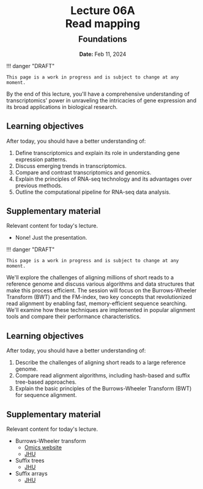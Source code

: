 <h1 style="margin-bottom: 0.4em; text-align: center;">
    <b>Lecture 06A</b><br>
    Read mapping
</h1>
<h2 style="margin-top: 0.0em; text-align: center;">
    Foundations
</h2>
<p style="text-align: center;">
    <b>Date:</b> Feb 11, 2024
</p>


!!! danger "DRAFT"

    This page is a work in progress and is subject to change at any moment.

By the end of this lecture, you'll have a comprehensive understanding of transcriptomics' power in unraveling the intricacies of gene expression and its broad applications in biological research.

## Learning objectives

After today, you should have a better understanding of:

1.  Define transcriptomics and explain its role in understanding gene expression patterns.
2.  Discuss emerging trends in transcriptomics.
3.  Compare and contrast transcriptomics and genomics.
4.  Explain the principles of RNA-seq technology and its advantages over previous methods.
5.  Outline the computational pipeline for RNA-seq data analysis.

## Supplementary material

Relevant content for today's lecture.

-   None! Just the presentation.

<!-- ## Presentation

-   **View:** [slides.com/aalexmmaldonado/biosc1540-l07](https://slides.com/aalexmmaldonado/biosc1540-l07)
-   **Live link:** [slides.com/d/A8DqST8/live](https://slides.com/d/A8DqST8/live)
-   **Download:** [biosc1540-l07.pdf](/lectures/07/biosc1540-l07.pdf)

<iframe src="https://slides.com/aalexmmaldonado/biosc1540-l07/embed?byline=hidden&share=hidden" width="100%" height="600" title="BIOSC 1540: Lecture 07" scrolling="no" frameborder="0" webkitallowfullscreen mozallowfullscreen allowfullscreen></iframe> -->

<!--
Notes:

-   Need to spend more time on RIN; this was confusing to the students.
-   Lecture ran short, so can add more information.

 -->


!!! danger "DRAFT"

    This page is a work in progress and is subject to change at any moment.

We'll explore the challenges of aligning millions of short reads to a reference genome and discuss various algorithms and data structures that make this process efficient.
The session will focus on the Burrows-Wheeler Transform (BWT) and the FM-index, two key concepts that revolutionized read alignment by enabling fast, memory-efficient sequence searching.
We'll examine how these techniques are implemented in popular alignment tools and compare their performance characteristics.

## Learning objectives

After today, you should have a better understanding of:

1.  Describe the challenges of aligning short reads to a large reference genome.
2.  Compare read alignment algorithms, including hash-based and suffix tree-based approaches.
3.  Explain the basic principles of the Burrows-Wheeler Transform (BWT) for sequence alignment.

## Supplementary material

Relevant content for today's lecture.

-   Burrows-Wheeler transform
    -   [Omics website](https://omics.crumblearn.org/appendices/algorithms/compression/bwt/)
    -   [JHU](https://www.cs.jhu.edu/~langmea/resources/lecture_notes/10_bwt_and_fm_index_v2.pdf)
-   Suffix trees
    -   [JHU](https://www.cs.jhu.edu/~langmea/resources/lecture_notes/08_suffix_trees_v2.pdf)
-   Suffix arrays
    -   [JHU](https://www.cs.jhu.edu/~langmea/resources/lecture_notes/09_suffix_arrays_v2.pdf)

<!-- ## Presentation

-   **View:** [slides.com/aalexmmaldonado/biosc1540-l08](https://slides.com/aalexmmaldonado/biosc1540-l08)
-   **Live link:** [slides.com/d/v69HoBk/live](https://slides.com/d/v69HoBk/live)
-   **Download:** [biosc1540-l08.pdf](/lectures/08/biosc1540-l08.pdf)

<iframe src="https://slides.com/aalexmmaldonado/biosc1540-l08/embed?byline=hidden&share=hidden" width="100%" height="600" title="BIOSC 1540: Lecture 08" scrolling="no" frameborder="0" webkitallowfullscreen mozallowfullscreen allowfullscreen></iframe> -->

